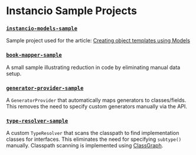 # Instancio Sample Projects

### [`instancio-models-sample`](instancio-models-sample)

Sample project used for the article: [Creating object templates using Models](https://www.instancio.org/articles/creating-object-templates-using-models/)

### [`book-mapper-sample`](book-mapper-sample)

A small sample illustrating reduction in code by eliminating manual data setup.

### [`generator-provider-sample`](generator-provider-sample)

A `GeneratorProvider` that automatically maps generators to classes/fields.
This removes the need to specify custom generators manually via the API.

### [`type-resolver-sample`](type-resolver-sample)

A custom `TypeResolver` that scans the classpath to find implementation classes for interfaces.
This eliminates the need for specifying `subtype()` manually.
Classpath scanning is implemented using [ClassGraph](https://github.com/classgraph/classgraph).
